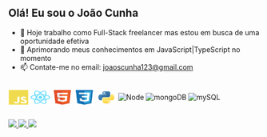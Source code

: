 ## Olá! Eu sou o João Cunha


- 🔭 Hoje trabalho como Full-Stack freelancer mas estou em busca de uma oportunidade efetiva
- 🌱 Aprimorando meus conhecimentos em JavaScript|TypeScript no momento
- 📫 Contate-me no email: joaoscunha123@gmail.com
<div style="display: inline_block"><br>
  <img align="center" alt="Js" height="30" width="40" src="https://raw.githubusercontent.com/devicons/devicon/master/icons/javascript/javascript-plain.svg">
  <img align="center" alt="React" height="30" width="40" src="https://raw.githubusercontent.com/devicons/devicon/master/icons/react/react-original.svg">
  <img align="center" alt="HTML" height="30" width="40" src="https://raw.githubusercontent.com/devicons/devicon/master/icons/html5/html5-original.svg">
  <img align="center" alt="CSS" height="30" width="40" src="https://raw.githubusercontent.com/devicons/devicon/master/icons/css3/css3-original.svg">
  <img align="center" alt="Python" height="30" width="40" src="https://raw.githubusercontent.com/devicons/devicon/master/icons/python/python-original.svg">
  <img align="center" alt="Node" height="30" width="40"  src="https://cdn.jsdelivr.net/gh/devicons/devicon@latest/icons/nodejs/nodejs-original-wordmark.svg" />

  <img align="center" alt="mongoDB" height="30" width="40"  src="https://cdn.jsdelivr.net/gh/devicons/devicon@latest/icons/mongodb/mongodb-original.svg" />
  <img align="center" alt="mySQL" height="30" width="40"  src="https://cdn.jsdelivr.net/gh/devicons/devicon@latest/icons/mysql/mysql-original.svg" />

 
</div>


  ##
<div> 
  <a href="https://instagram.com/joao__neto.01" target="_blank">
    <img src="https://img.shields.io/badge/-Instagram-%23E4405F?style=for-the-badge&logo=instagram&logoColor=white" />
  </a>
  <a href="mailto:joaoscunha123@gmail.com" target="_blank">
    <img src="https://img.shields.io/badge/-Gmail-%23333?style=for-the-badge&logo=gmail&logoColor=white" />
  </a>
  <a href="https://www.linkedin.com/in/jo%C3%A3o-cunha-4842a1267/" target="_blank">
    <img src="https://img.shields.io/badge/-LinkedIn-%230077B5?style=for-the-badge&logo=linkedin&logoColor=white" />
  </a> 
</div>

